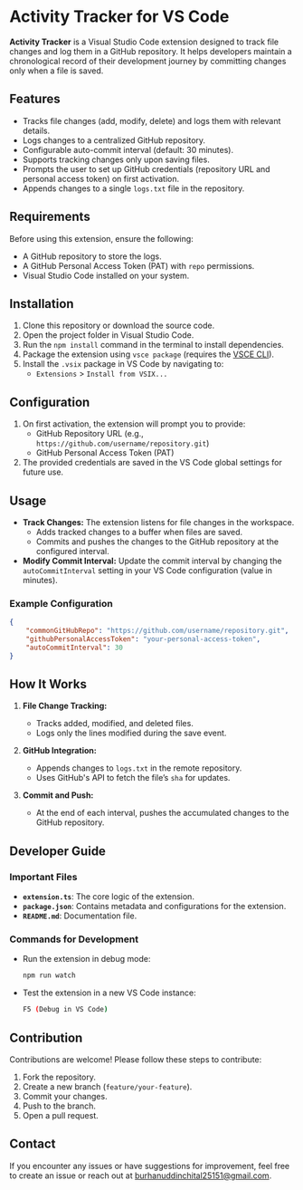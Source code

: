 # Activity Tracker for VS Code

**Activity Tracker** is a Visual Studio Code extension designed to track file changes and log them in a GitHub repository. It helps developers maintain a chronological record of their development journey by committing changes only when a file is saved.

## Features

- Tracks file changes (add, modify, delete) and logs them with relevant details.
- Logs changes to a centralized GitHub repository.
- Configurable auto-commit interval (default: 30 minutes).
- Supports tracking changes only upon saving files.
- Prompts the user to set up GitHub credentials (repository URL and personal access token) on first activation.
- Appends changes to a single `logs.txt` file in the repository.

## Requirements

Before using this extension, ensure the following:

- A GitHub repository to store the logs.
- A GitHub Personal Access Token (PAT) with `repo` permissions.
- Visual Studio Code installed on your system.

## Installation

1. Clone this repository or download the source code.
2. Open the project folder in Visual Studio Code.
3. Run the `npm install` command in the terminal to install dependencies.
4. Package the extension using `vsce package` (requires the [VSCE CLI](https://code.visualstudio.com/api/working-with-extensions/publishing-extension)).
5. Install the `.vsix` package in VS Code by navigating to:
   - `Extensions` > `Install from VSIX...`

## Configuration

1. On first activation, the extension will prompt you to provide:
   - GitHub Repository URL (e.g., `https://github.com/username/repository.git`)
   - GitHub Personal Access Token (PAT)
2. The provided credentials are saved in the VS Code global settings for future use.

## Usage

- **Track Changes:** The extension listens for file changes in the workspace.
  - Adds tracked changes to a buffer when files are saved.
  - Commits and pushes the changes to the GitHub repository at the configured interval.
- **Modify Commit Interval:** Update the commit interval by changing the `autoCommitInterval` setting in your VS Code configuration (value in minutes).

### Example Configuration

```json
{
	"commonGitHubRepo": "https://github.com/username/repository.git",
	"githubPersonalAccessToken": "your-personal-access-token",
	"autoCommitInterval": 30
}
```

## How It Works

1. **File Change Tracking:**

   - Tracks added, modified, and deleted files.
   - Logs only the lines modified during the save event.

2. **GitHub Integration:**

   - Appends changes to `logs.txt` in the remote repository.
   - Uses GitHub's API to fetch the file’s `sha` for updates.

3. **Commit and Push:**
   - At the end of each interval, pushes the accumulated changes to the GitHub repository.

## Developer Guide

### Important Files

- **`extension.ts`**: The core logic of the extension.
- **`package.json`**: Contains metadata and configurations for the extension.
- **`README.md`**: Documentation file.

### Commands for Development

- Run the extension in debug mode:
  ```bash
  npm run watch
  ```
- Test the extension in a new VS Code instance:
  ```bash
  F5 (Debug in VS Code)
  ```

## Contribution

Contributions are welcome! Please follow these steps to contribute:

1. Fork the repository.
2. Create a new branch (`feature/your-feature`).
3. Commit your changes.
4. Push to the branch.
5. Open a pull request.

## Contact

If you encounter any issues or have suggestions for improvement, feel free to create an issue or reach out at burhanuddinchital25151@gmail.com.
